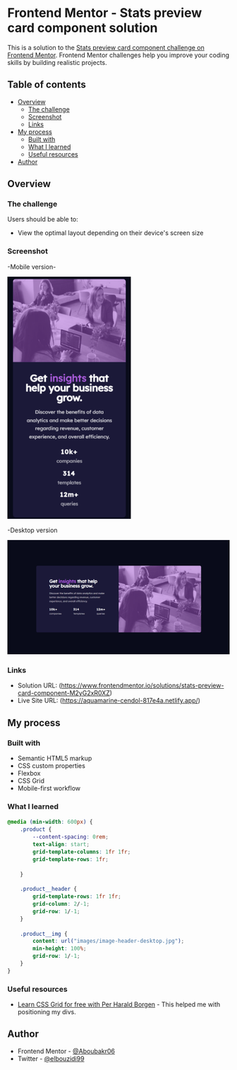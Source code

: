 # Frontend Mentor - Stats preview card component solution

This is a solution to the [Stats preview card component challenge on Frontend Mentor](https://www.frontendmentor.io/challenges/stats-preview-card-component-8JqbgoU62). Frontend Mentor challenges help you improve your coding skills by building realistic projects. 

## Table of contents

- [Overview](#overview)
  - [The challenge](#the-challenge)
  - [Screenshot](#screenshot)
  - [Links](#links)
- [My process](#my-process)
  - [Built with](#built-with)
  - [What I learned](#what-i-learned)
  - [Useful resources](#useful-resources)
- [Author](#author)

## Overview

### The challenge

Users should be able to:

- View the optimal layout depending on their device's screen size

### Screenshot

-Mobile version-

![photo](./design/mobile-design.jpg)

 -Desktop version

![photo](./design/desktop-design.jpg)

### Links

- Solution URL: (https://www.frontendmentor.io/solutions/stats-preview-card-component-M2yG2xR0XZ)
- Live Site URL: (https://aquamarine-cendol-817e4a.netlify.app/)

## My process

### Built with

- Semantic HTML5 markup
- CSS custom properties
- Flexbox
- CSS Grid
- Mobile-first workflow

### What I learned

```css
@media (min-width: 600px) {
    .product {
        --content-spacing: 0rem;
        text-align: start;
        grid-template-columns: 1fr 1fr;
        grid-template-rows: 1fr;
        
    }

    .product__header {
        grid-template-rows: 1fr 1fr;
        grid-column: 2/-1;
        grid-row: 1/-1;
    }

    .product__img {
        content: url("images/image-header-desktop.jpg");
        min-height: 100%;
        grid-row: 1/-1;
    }
}
```

### Useful resources

- [Learn CSS Grid for free with Per Harald Borgen](https://scrimba.com/learn/cssgrid) - This helped me with positioning my divs.

## Author

- Frontend Mentor - [@Aboubakr06](https://www.frontendmentor.io/profile/Aboubakr06)
- Twitter - [@elbouzidi99](https://twitter.com/elbouzidi99)

